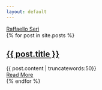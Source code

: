 ```yaml
---
layout: default
---
```

<div id="header">
<a href="/">Raffaello Seri</a>
</div>

<div class="posts">
  {% for post in site.posts %}
    <article class="post">
      <h1><a href="{{ site.baseurl }}{{ post.url }}">{{ post.title }}</a></h1>
      <div class="entry">
        {{ post.content | truncatewords:50}}
      </div>
      <a href="{{ site.baseurl }}{{ post.url }}" class="read-more">Read More</a>
    </article>
  {% endfor %}

 <!-- {% for repository in site.github.public_repositories %}
    * [{{ repository.name }}]({{ repository.html_url }})
  {% endfor %} -->
</div>
